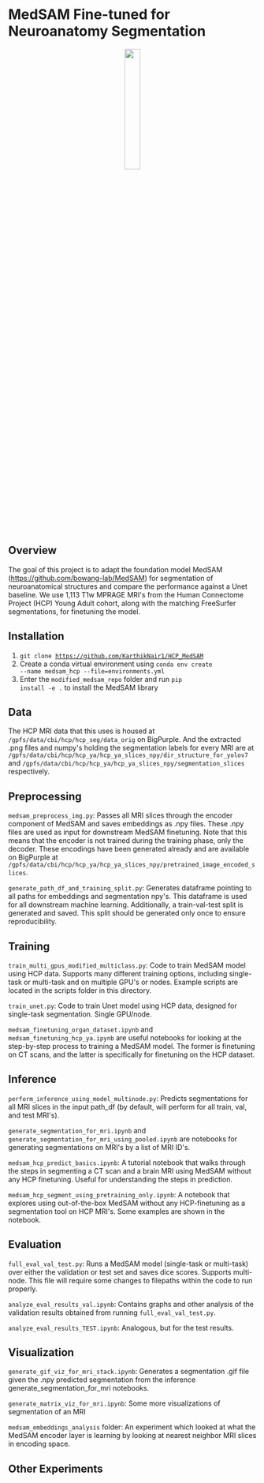 # MedSAM Fine-tuned for Neuroanatomy Segmentation 

<p align="center">
<img src="https://github.com/KarthikNair1/HCP_MedSAM/assets/43316987/e4d392b6-6664-4a1f-94cb-60ce6df4a596" width=25% height=25%>
</p>

## Overview
The goal of this project is to adapt the foundation model MedSAM (https://github.com/bowang-lab/MedSAM) for segmentation of neuroanatomical structures and compare the performance against a Unet baseline. We use 1,113 T1w MPRAGE MRI's from the Human Connectome Project (HCP) Young Adult cohort, along with the matching FreeSurfer segmentations, for finetuning the model.

## Installation
1.  <code>git clone https://github.com/KarthikNair1/HCP_MedSAM</code>
2.  Create a conda virtual environment using <code>conda env create --name medsam_hcp --file=environments.yml</code>
3. Enter the <code>modified_medsam_repo</code> folder and run <code>pip install -e .</code> to install the MedSAM library
   

## Data
The HCP MRI data that this uses is housed at <code>/gpfs/data/cbi/hcp/hcp_seg/data_orig</code> on BigPurple. And the extracted .png files and numpy's holding the segmentation labels for every MRI are at <code>/gpfs/data/cbi/hcp/hcp_ya/hcp_ya_slices_npy/dir_structure_for_yolov7</code> and <code>/gpfs/data/cbi/hcp/hcp_ya/hcp_ya_slices_npy/segmentation_slices</code> respectively. 

## Preprocessing

<code>medsam_preprocess_img.py</code>: Passes all MRI slices through the encoder component of MedSAM and saves embeddings as .npy files. These .npy files are used as input for downstream MedSAM finetuning. Note that this means that the encoder is not trained during the training phase, only the decoder. These encodings have been generated already and are available on BigPurple at <code>/gpfs/data/cbi/hcp/hcp_ya/hcp_ya_slices_npy/pretrained_image_encoded_slices</code>.

<code>generate_path_df_and_training_split.py</code>: Generates dataframe pointing to all paths for embeddings and segmentation npy's. This dataframe is used for all downstream machine learning. Additionally, a train-val-test split is generated and saved. This split should be generated only once to ensure reproducibility.

## Training

<code>train_multi_gpus_modified_multiclass.py</code>: Code to train MedSAM model using HCP data. Supports many different training options, including single-task or multi-task and on multiple GPU's or nodes. Example scripts are located in the scripts folder in this directory.

<code>train_unet.py</code>: Code to train Unet model using HCP data, designed for single-task segmentation. Single GPU/node.

<code>medsam_finetuning_organ_dataset.ipynb</code> and <code>medsam_finetuning_hcp_ya.ipynb</code> are useful notebooks for looking at the step-by-step process to training a MedSAM model. The former is finetuning on CT scans, and the latter is specifically for finetuning on the HCP dataset.

## Inference
<code>perform_inference_using_model_multinode.py</code>: Predicts segmentations for all MRI slices in the input path_df (by default, will perform for all train, val, and test MRI's).

<code>generate_segmentation_for_mri.ipynb</code> and <code>generate_segmentation_for_mri_using_pooled.ipynb</code> are notebooks for generating segmentations on MRI's by a list of MRI ID's.

<code>medsam_hcp_predict_basics.ipynb</code>: A tutorial notebook that walks through the steps in segmenting a CT scan and a brain MRI using MedSAM without any HCP finetuning. Useful for understanding the steps in prediction.

<code>medsam_hcp_segment_using_pretraining_only.ipynb</code>: A notebook that explores using out-of-the-box MedSAM without any HCP-finetuning as a segmentation tool on HCP MRI's. Some examples are shown in the notebook.

## Evaluation
<code>full_eval_val_test.py</code>: Runs a MedSAM model (single-task or multi-task) over either the validation or test set and saves dice scores. Supports multi-node. This file will require some changes to filepaths within the code to run properly.

<code>analyze_eval_results_val.ipynb</code>: Contains graphs and other analysis of the validation results obtained from running <code>full_eval_val_test.py</code>.

<code>analyze_eval_results_TEST.ipynb</code>: Analogous, but for the test results.

## Visualization
<code>generate_gif_viz_for_mri_stack.ipynb</code>: Generates a segmentation .gif file given the .npy predicted segmentation from the inference generate_segmentation_for_mri notebooks. 

<code>generate_matrix_viz_for_mri.ipynb</code>: Some more visualizations of segmentation of an MRI

<code>medsam_embeddings_analysis</code> folder: An experiment which looked at what the MedSAM encoder layer is learning by looking at nearest neighbor MRI slices in encoding space.

## Other Experiments
